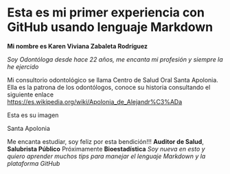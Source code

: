 # Esta es mi primer experiencia con GitHub usando lenguaje Markdown

**Mi nombre es Karen Viviana Zabaleta Rodríguez**

_Soy Odontóloga desde hace 22 años, me encanta mi profesión y siempre la he ejercido_

Mi consultorio odontológico se llama Centro de Salud Oral Santa Apolonia. Ella es la patrona de los odontólogos, conoce su historia consultando el siguiente enlace  https://es.wikipedia.org/wiki/Apolonia_de_Alejandr%C3%ADa

Esta es su imagen

Santa Apolonia

Me encanta estudiar, soy feliz por esta bendición!!!
**Auditor de Salud**,
**Salubrista Público**
Próximamente **Bioestadística**
_Soy nueva en esto y quiero aprender muchos tips para manejar el lenguaje Markdown y la plataforma GitHub_
